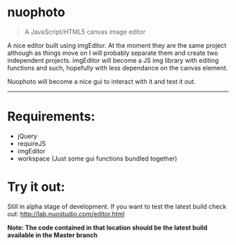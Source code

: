 nuophoto
========

> A JavaScript/HTML5 canvas image editor

A nice editor built using imgEditor. At the moment they are the same project although as things move on I will probably separate them and create two independent projects. imgEditor will become a JS img library with editing functions and such, hopefully with less dependance on the canvas element.

Nuophoto will become a nice gui to interact with it and test it out.

- - - -

Requirements:
=====

- jQuery
- requireJS
- imgEditor
- workspace	(Just some gui functions bundled together)

Try it out:
=====

Still in alpha stage of development. If you want to test the latest build check out:
http://lab.nuostudio.com/editor.html

**Note: The code contained in that location should be the latest build available in the Master branch**
